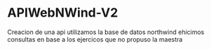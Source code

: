 # APIWebNWind-V2
Creacion de una api
utilizamos la base de datos northwind ehicimos consultas en base a los ejercicos que no propuso la maestra
